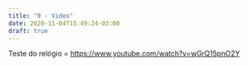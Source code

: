 ```yaml
---
title: "9 - Video"
date: 2020-11-04T15:49:24-03:00
draft: true
---
```

Teste do relógio = <https://www.youtube.com/watch?v=wGrQ15pnO2Y>
